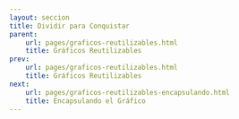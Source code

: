 ```yaml
---
layout: seccion
title: Dividir para Conquistar
parent:
    url: pages/graficos-reutilizables.html
    title: Gráficos Reutilizables
prev:
    url: pages/graficos-reutilizables.html
    title: Gráficos Reutilizables
next:
    url: pages/graficos-reutilizables-encapsulando.html
    title: Encapsulando el Gráfico
---
```


<div>
    <style>
            .axis path, line {
                fill: none;
                stroke: black;
                stroke-width: 1px;
            }

            .axis text {
                fill: black;
                font-size: 11px;
            }
    </style>
</div>

Vamos a usar una versión aumentada del set de datos del ejemplo anterior para crear un tipo de gráfico diferente conocido como 'Scatter Plot'.

<div class="runnable" id="code-a01">
var data = [
    {nombre: 'Manzana',     color: '#ff0000',  calorias: 52,   grasa: 0.2,  proteinas: 0.3,   azucar: 14},
    {nombre: 'Hamburguesa', color: '#993300',  calorias: 295,  grasa: 14,   proteinas: 17,    azucar: 24},
    {nombre: 'Pizza',       color: '#cc9900',  calorias: 266,  grasa: 10,   proteinas: 11,    azucar: 33},
    {nombre: 'Palta',       color: '#004400',  calorias: 160,  grasa: 15,   proteinas:  2,    azucar: 9},
    {nombre:'Platano',      color:'#ffcc00',   calorias: 89,   grasa: 0.3,  proteinas: 1.1,   azucar: 23},
    {nombre:'Nuez',         color:'#cc6600',   calorias: 576,  grasa: 49,   proteinas: 21,    azucar: 22},
    {nombre:'Almendra',     color:'#660033',   calorias: 576,  grasa: 49,   proteinas: 21,    azucar: 22},
    {nombre:'Pollo',        color:'#cc9900',   calorias: 219,  grasa: 12,   proteinas: 27,    azucar: 0},
    {nombre:'Pavo',         color:'#ffcc33',   calorias: 111,  grasa: 0.7,  proteinas: 25,    azucar: 0.1},
    {nombre:'Baggel',       color:'#cc9966',   calorias: 250,  grasa: 1.5,  proteinas: 10,    azucar: 49},
    {nombre:'Brocoli',      color:'#00bb00',   calorias: 34,   grasa: 0.4,  proteinas: 2.8,   azucar: 7},
    {nombre:'Pan',          color:'#cc6633',   calorias: 289,  grasa: 1.8,  proteinas: 12,    azucar: 56},
    {nombre:'Papas fritas', color:'#ffcc00',   calorias: 536,  grasa: 35,   proteinas: 7,     azucar: 53},
    {nombre:'Vino',         color:'#660066',   calorias: 83,   grasa: 0,    proteinas: 0.1,   azucar: 2.7},
    {nombre:'Uva',          color:'#66cc66',   calorias: 67,   grasa: 0.4,  proteinas: 0.6,   azucar: 17},
    {nombre:'Granola',      color:'#ff9900',   calorias: 471,  grasa: 20,   proteinas: 10,    azucar: 64},
    {nombre:'Zanahoria',    color:'#ff3300',   calorias: 41,   grasa: 0.2,  proteinas: 0.9,   azucar: 10},
    {nombre:'Tomate',       color:'#ff0000',   calorias: 18,   grasa: 3.9,  proteinas: 0.9,   azucar: 3.9},
    {nombre:'Naranja',      color:'#ff6600',   calorias: 47,   grasa: 0.1,  proteinas: 0.9,   azucar: 12},
    {nombre:'Pera',         color:'#00ff00',   calorias: 57,   grasa: 0.1,  proteinas: 0.4,   azucar: 15},
    {nombre:'Nutella',      color:'#550000',   calorias: 500,  grasa: 27,   proteinas: 5,     azucar: 50},
    {nombre:'Arroz',        color:'#ffffcc',   calorias: 111,  grasa: 0.9,  proteinas: 2.6,   azucar: 23},
    {nombre:'Chocolate',    color:'#330000',   calorias: 546,  grasa: 31,   proteinas: 4.9,   azucar: 61},
    {nombre:'Rabano',       color:'#cc0033',   calorias: 16,   grasa: 0.1,  proteinas: 0.7,   azucar: 3.4},
    {nombre:'Soya',         color:'#004400',   calorias: 446,  grasa: 20,   proteinas: 36,    azucar: 30},
    {nombre:'Aceite',       color:'#007700',   calorias: 884,  grasa: 100,  proteinas: 0,     azucar: 0},
    {nombre:'Leche',        color:'#eeeeee',   calorias: 42,   grasa: 1,    proteinas: 3.4,   azucar: 5},
    {nombre:'Queso',        color:'#ffff00',   calorias: 371,  grasa: 32,   proteinas: 18,    azucar: 3.7},
    {nombre:'Pan Pita',     color:'#660033',   calorias: 275,  grasa: 1.2,  proteinas: 9,     azucar: 56},
    {nombre:'Vacuno',       color:'#660000',   calorias: 250,  grasa: 15,   proteinas: 26,    azucar: 0},
    {nombre:'Zapayo',       color:'#ff6600',   calorias: 26,   grasa: 0.1,   proteinas: 1,    azucar: 6},
    {nombre:'Piña',         color:'#ffff99',   calorias: 50,   grasa: 0.1,   proteinas: 0.5,  azucar: 13},
    {nombre:'Coco',         color:'#ffffcc',   calorias: 354,  grasa: 33,    proteinas: 3.3,  azucar: 15}
];
</div>
<script>codeBlock().editor('#code-a01').init();</script>

<aside> El Scatter Plot o gráfico de burbujas permite graficar hasta cuatro dimensiones en el plano. Para un ejemplo básico, referimos al siguiente <a href="http://bl.ocks.org/weiglemc/6185069">ejemplo</a> de Mike Bostock.</aside>

El código es muy parecido al caso del gráfico de barras. Básicamente, los rectángulos se cambian por círculos, habrán dos ejes y una escala especial para los círculos. Vamos a dividir el código en bloques de acuerdo a la función que desempeña cada bloque de código.

#### Configuración del gráfico

Ingresamos los parámetros del gráfico:

<div class="runnable" id="code-a02">
var width     = 800,
    height    = 300,
    margin    = {top: 30, right: 20, bottom: 20, left: 40},
    maxRadius = 20,
    duration  = 1e3;

var x = function(d) { return d.proteinas; },
    y = function(d) { return d.calorias; },
    r = function(d) { return d.grasa; };

var div = d3.select('#ejemplo-a01').data([data]);
</div>
<script>codeBlock().editor('#code-a02').init();</script>

#### Enter
Creamos el elementos SVG y los grupos que contendrán el gráfico y los ejes:

<div class="runnable" id="code-a03">
var svg = div.selectAll('svg').data([data]);

var svgEnter = svg.enter().append('svg');

// Setup SVG
svgEnter
    .attr('id', 'svg-ejemplo-a01')
    .attr('width', width)
    .attr('height', height);

svgEnter.append('g').attr('class', 'chart');
svgEnter.append('g').attr('class', 'axis xaxis');
svgEnter.append('g').attr('class', 'axis yaxis');
</div>
<script>codeBlock().editor('#code-a03').init();</script>

<div class="ejemplo">
    <div id="ejemplo-a01"></div>
</div>

#### Actualizando los grupos

Seleccionamos los grupos y los trasladamos a sus posiciones respectivas. Recuerde que los grupos no tienen posición!

<div class="runnable" id="code-a04">
// Update groups
var gchart = svg.selectAll('g.chart').data([data]),
    gxaxis = svg.selectAll('g.xaxis').data([data]),
    gyaxis = svg.selectAll('g.yaxis').data([data]);

gchart.attr('transform', 'translate(' + margin.left + ',' + margin.top + ')');
gyaxis.attr('transform', 'translate(' + margin.left + ',' + margin.top + ')');
gxaxis.attr('transform', 'translate(' + margin.left + ',' + (height - margin.bottom) + ')');
</div>

<script>codeBlock().editor('#code-a04').init();</script>

#### Escalas

<aside>Referimos nuevamente a la <a href="https://github.com/mbostock/d3/wiki/Quantitative-Scales"> documentación de D3</a> para mayor información sobre escalas, en particular sobre las escalas lineales y de raíz cuadrada. </aside>

Acto seguido, definimos las escalas. Queremos que el área de los círculos sea proporcional a la cantidad que representan. Para eso, el radio del círculo tiene que ser proporcional a la raíz cuadrada de la cantidad. Esta escala se logra usando `d3.scale.sqrt()`.

<div class="runnable" id="code-a05">
// Escalas
var xScale = d3.scale.linear()
    .domain([0, d3.max(data, x)])
    .range([0, width - margin.left - margin.right]);

var yScale = d3.scale.linear()
    .domain([0, d3.max(data, y)])
    .range([height - margin.top - margin.bottom, 0]);

var rScale = d3.scale.sqrt()
    .domain([0, d3.max(data, r)])
    .range([5, maxRadius]);
</div>
<script>codeBlock().editor('#code-a05').init();</script>

#### Ejes

Dibujamos el eje horizontal y el eje vertical:

<div class="runnable" id="code-a07">
// Axis
var xAxis = d3.svg.axis()
    .scale(xScale)
    .orient('bottom');

gxaxis.call(xAxis);

var yAxis = d3.svg.axis()
    .scale(yScale)
    .orient('left');

gyaxis.call(yAxis);
</div>
<script>codeBlock().editor('#code-a07').init();</script>

<div class="ejemplo">
  <svg height="300px">
    <use xlink:href="#svg-ejemplo-a01" />
  </svg>
</div>

#### Círculos

Finalmente, dibujamos los círculos.

<div class="runnable" id="code-a06">
// Circles
var circles = gchart.selectAll('circle.bubble').data(data);

circles.enter().append('circle')
    .attr('class', 'bubble')
    .attr('cx', function(d) { return xScale(x(d)); })
    .attr('cy', function(d) { return yScale(y(d)); })
    .attr('fill', function(d) {return d.color})
    .attr('opacity', 0.7)
    .attr('stroke', 'black')
    .attr('stroke-width','1');

circles.transition().duration(duration)
    .attr('r', function(d) { return rScale(r(d)); })
    .attr('cx', function(d) { return xScale(x(d)); })
    .attr('cy', function(d) { return yScale(y(d)); });

circles.exit().transition().duration(duration)
    .attr('r', 0);
</div>
<script>codeBlock().editor('#code-a06').init();</script>

En la próxima sección vamos a aprovechar esta división para crear gráficos reutilizables.



